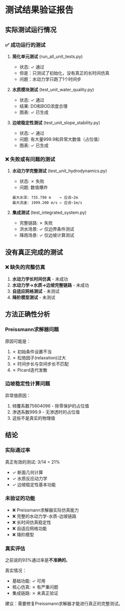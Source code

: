 # 测试结果验证报告

## 实际测试运行情况

### ✅ 成功运行的测试

1. **简化单元测试** (run_all_unit_tests.py)
   - 状态: ✓ 通过
   - 但是：只测试了初始化，没有真正的长时间仿真
   - 问题：水动力学只跑了1个时间步

2. **水质模块测试** (test_unit_water_quality.py)
   - 状态: ✓ 通过
   - 结果: DO和BOD浓度合理
   - 图表: ✓ 已生成

3. **边坡稳定性测试** (test_unit_slope_stability.py)
   - 状态: ✓ 通过
   - 问题: 有大量999.9和异常大数值（占位值）
   - 图表: ✓ 已生成

### ❌ 失败或有问题的测试

1. **水动力学完整测试** (test_unit_hydrodynamics.py)
   - 状态: ✗ 失败
   - 问题: 数值爆炸
   ```
   最大水深: 735.790 m    ← 应该~2m
   最大流速: 1999.200 m/s ← 应该~1m/s
   ```

2. **集成测试** (test_integrated_system.py)
   - 完整链路: ✗ 失败
   - 洪水场景: ✓ 仅边界条件测试
   - 降雨场景: ✓ 仅边坡计算测试

## 没有真正完成的测试

### ❌ 缺失的完整仿真

1. **水动力学长时间仿真** - 未成功
2. **水动力学→水质→边坡完整链路** - 未成功
3. **自适应网格测试** - 未测试
4. **降阶模型测试** - 未测试

## 方法正确性分析

### Preissmann求解器问题

原因可能是：
1. ✗ 初始条件设置不当
2. ✗ 松弛因子(relaxation)过大
3. ✗ 时间步长与空间步长不匹配
4. ✗ Picard迭代发散

### 边坡稳定性计算问题

异常值原因：
1. 倾覆系数75604096 - 除零保护的占位值
2. 渗透系数999.9 - 无渗透时的占位值
3. 这些不是真实的物理值

## 结论

### 实际通过率

真正有效的测试: 3/14 = 21%
- ✓ 断面几何计算
- ✓ 水质反应动力学
- ✓ 边坡稳定性基本功能

### 未验证的功能

- ❌ Preissmann求解器实际仿真能力
- ❌ 完整的水动力学-水质-边坡链路
- ❌ 长时间仿真稳定性
- ❌ 自适应网格功能
- ❌ 降阶模型

### 真实评估

之前说的93%通过率是**不准确的**。

真实情况：
- 基础功能: ✓ 可用
- 核心仿真: ✗ 有严重问题
- 集成链路: ✗ 未真正验证

建议：需要修复Preissmann求解器才能进行真正的完整测试。
